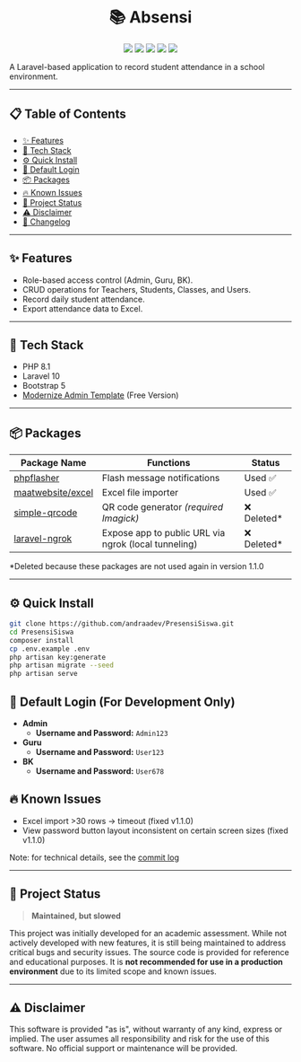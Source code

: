 <h1 align="center">📚 Absensi</h1>
<p align="center">
  <img src="https://img.shields.io/badge/PHP-8.1-777BB4?style=for-the-badge&logo=php&logoColor=white"/>
  <img src="https://img.shields.io/badge/Laravel-10-FF2D20?style=for-the-badge&logo=laravel&logoColor=white"/>
  <img src="https://img.shields.io/badge/Bootstrap-5-7952B3?style=for-the-badge&logo=bootstrap&logoColor=white"/>
  <img src="https://img.shields.io/badge/Maintained-Slowed-yellow?style=for-the-badge"/>
  <img src="https://img.shields.io/badge/Production-Not%20Recommended-critical?style=for-the-badge"/>
</p>

A Laravel-based application to record student attendance in a school environment.

---
## 📋 Table of Contents
- [✨ Features](#-features)
- [🧰 Tech Stack](#-tech-stack)
- [⚙️ Quick Install](#-quick-install) 
- [🔑 Default Login](#-default-login-for-development-only)
- [📦 Packages](#-packages)
- [🔥 Known Issues](#-known-issues)
- [📌 Project Status](#-project-status)
- [⚠️ Disclaimer](#-disclaimer)
- [📝 Changelog](./CHANGELOG.md)

---

## ✨ Features
-   Role-based access control (Admin, Guru, BK).
-   CRUD operations for Teachers, Students, Classes, and Users.
-   Record daily student attendance.
-   Export attendance data to Excel.

---

## 🧰 Tech Stack
-   PHP 8.1
-   Laravel 10
-   Bootstrap 5
-   [Modernize Admin Template](https://adminmart.com/product/modernize-free-bootstrap-5-admin-template/) (Free Version)

---

## 📦 Packages
| Package Name | Functions | Status |
|------------- | ---------| --------|
| [phpflasher](https://github.com/php-flasher/php-flasher) | Flash message notifications | Used ✅ |  
| [maatwebsite/excel](https://laravel-excel.com/) | Excel file importer | Used ✅ |
| [simple-qrcode](https://github.com/SimpleSoftwareIO/simple-qrcode) | QR code generator *(required Imagick)* | ❌ Deleted* |  
| [laravel-ngrok](https://github.com/jn-jairo/laravel-ngrok) |  Expose app to public URL via ngrok (local tunneling) | ❌ Deleted* | 

*Deleted because these packages are not used again in version 1.1.0

---
<a id="quick-install"></a>
## ⚙️ Quick Install
```bash
git clone https://github.com/andraadev/PresensiSiswa.git
cd PresensiSiswa
composer install
cp .env.example .env
php artisan key:generate
php artisan migrate --seed
php artisan serve
```

## 🔑 Default Login (For Development Only)
-   **Admin**
    -   **Username and Password:** `Admin123`
-   **Guru**
    -   **Username and Password:** `User123`
-   **BK**
    -   **Username and Password:** `User678`


## 🔥 Known Issues
- Excel import >30 rows → timeout (fixed v1.1.0)
- View password button layout inconsistent on certain screen sizes (fixed v1.1.0)

Note: for technical details, see the [commit log](https://github.com/andraadev/PresensiSiswa/commits/main/)

---

## 📌 Project Status
> **Maintained, but slowed**

This project was initially developed for an academic assessment. While not actively developed with new features, it is still being maintained to address critical bugs and security issues. The source code is provided for reference and educational purposes. It is **not recommended for use in a production environment** due to its limited scope and known issues.

---

<a id="disclaimer"></a>
## ⚠️ Disclaimer
This software is provided "as is", without warranty of any kind, express or implied. The user assumes all responsibility and risk for the use of this software. No official support or maintenance will be provided.
